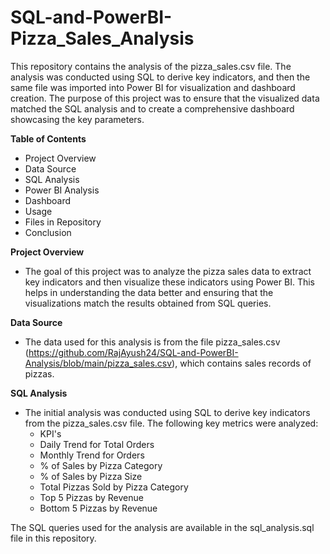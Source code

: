 # SQL-and-PowerBI-Pizza_Sales_Analysis
This repository contains the analysis of the pizza_sales.csv file. The analysis was conducted using SQL to derive key indicators, and then the same file was imported into Power BI for visualization and dashboard creation. The purpose of this project was to ensure that the visualized data matched the SQL analysis and to create a comprehensive dashboard showcasing the key parameters.

**Table of Contents**
- Project Overview
- Data Source
- SQL Analysis
- Power BI Analysis
- Dashboard
- Usage
- Files in Repository
- Conclusion

**Project Overview**
- The goal of this project was to analyze the pizza sales data to extract key indicators and then visualize these indicators using Power BI. This helps in understanding the data better and ensuring that the visualizations match the results obtained from SQL queries.

**Data Source**
- The data used for this analysis is from the file pizza_sales.csv (https://github.com/RajAyush24/SQL-and-PowerBI-Analysis/blob/main/pizza_sales.csv), which contains sales records of pizzas.

**SQL Analysis**
- The initial analysis was conducted using SQL to derive key indicators from the pizza_sales.csv file. The following key metrics were analyzed:
  - KPI's
  - Daily Trend for Total Orders
  - Monthly Trend for Orders
  - % of Sales by Pizza Category
  - % of Sales by Pizza Size
  - Total Pizzas Sold by Pizza Category
  - Top 5 Pizzas by Revenue
  - Bottom 5 Pizzas by Revenue

The SQL queries used for the analysis are available in the sql_analysis.sql file in this repository.
